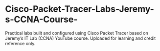 # Cisco-Packet-Tracer-Labs-Jeremy-s-CCNA-Course-
Practical labs built and configured using Cisco Packet Tracer based on Jeremy’s IT Lab (CCNA) YouTube course. Uploaded for learning and credit reference only.
